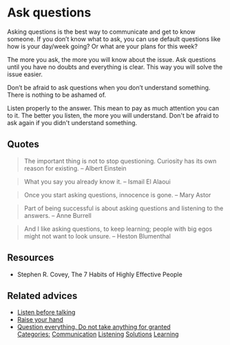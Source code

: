 # Ask questions

Asking questions is the best way to communicate and get to know someone. If you don’t know what to ask, you can use default questions like how is your day/week going? Or what are your plans for this week?

The more you ask, the more you will know about the issue. Ask questions until you have no doubts and everything is clear. This way you will solve the issue easier.

Don’t be afraid to ask questions when you don’t understand something. There is nothing to be ashamed of.

Listen properly to the answer. This mean to pay as much attention you can to it. The better you listen, the more you will understand. Don't be afraid to ask again if you didn't understand something.

## Quotes

> The important thing is not to stop questioning. Curiosity has its own reason for existing.
> – Albert Einstein

> What you say you already know it.
> – Ismail El Alaoui

> Once you start asking questions, innocence is gone. 
> – Mary Astor

> Part of being successful is about asking questions and listening to the answers.
> – Anne Burrell

> And I like asking questions, to keep learning; people with big egos might not want to look unsure. 
> – Heston Blumenthal

## Resources

- Stephen R. Covey, The 7 Habits of Highly Effective People

## Related advices

- [Listen before talking](../Listen%20before%20talking/index.md)
- [Raise your hand](../Raise%20your%20hand/index.md)
- [Question everything. Do not take anything for granted](../Question%20everything.%20Do%20not%20take%20anything%20for%20granted/index.md)
<br/>[Categories:](../Categories/index.md) [Communication](../Categories/Communication.md) [Listening](../Categories/Listening.md) [Solutions](../Categories/Solutions.md) [Learning](../Categories/Learning.md)
